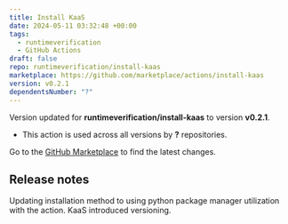 ```yaml
---
title: Install KaaS
date: 2024-05-11 03:32:48 +00:00
tags:
  - runtimeverification
  - GitHub Actions
draft: false
repo: runtimeverification/install-kaas
marketplace: https://github.com/marketplace/actions/install-kaas
version: v0.2.1
dependentsNumber: "?"
---
```



Version updated for **runtimeverification/install-kaas** to version **v0.2.1**.
- This action is used across all versions by **?** repositories.

Go to the [GitHub Marketplace](https://github.com/marketplace/actions/install-kaas) to find the latest changes.

## Release notes

Updating installation method to using python package manager utilization with the action. KaaS introduced versioning. 
